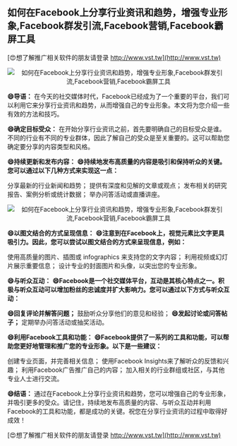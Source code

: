 ## **如何在Facebook上分享行业资讯和趋势，增强专业形象,Facebook群发引流,Facebook营销,Facebook霸屏工具**

[😍想了解推广相关软件的朋友请登录 http://www.vst.tw](http://www.vst.tw)

 <center><img src="https://vst.tw/MP4/tuiguang/png/7.png" alt="如何在Facebook上分享行业资讯和趋势，增强专业形象,Facebook群发引流,Facebook营销,Facebook霸屏工具"></center>

**😄导语：**
在今天的社交媒体时代，Facebook已经成为了一个重要的平台，我们可以利用它来分享行业资讯和趋势，从而增强自己的专业形象。本文将为您介绍一些有效的方法和技巧。

**😄确定目标受众：**
在开始分享行业资讯之前，首先要明确自己的目标受众是谁。不同的行业有不同的专业群体，因此了解自己的受众是至关重要的。这可以帮助您确定要分享的内容类型和风格。

**😄持续更新和发布内容：**
**😄持续地发布高质量的内容是吸引和保持听众的关键。您可以通过以下几种方式来实现这一点：**

分享最新的行业新闻和趋势；
提供有深度和见解的文章或观点；
发布相关的研究报告、案例分析或统计数据；
举办问答活动或直播讲座。

 <center><img src="https://vst.tw/MP4/tuiguang/png/8.png" alt="如何在Facebook上分享行业资讯和趋势，增强专业形象,Facebook群发引流,Facebook营销,Facebook霸屏工具"></center>

**😄以图文结合的方式呈现信息：**
**😄注意到在Facebook上，视觉元素比文字更具吸引力。因此，您可以尝试以图文结合的方式来呈现信息，例如：**

使用高质量的图片、插图或 infographics 来支持您的文字内容；
利用视频或幻灯片展示重要信息；
设计专业的封面图片和头像，以突出您的专业形象。

**😄与听众互动：**
**😄Facebook是一个社交媒体平台，互动是其核心特点之一。积极与听众互动可以增加粉丝的忠诚度并扩大影响力。您可以通过以下方式与听众互动：**

**😄回复评论并解答问题；**
鼓励听众分享他们的意见和经验；
**😄发起讨论或问答帖子；**
定期举办问答活动或抽奖活动。

**😄利用Facebook工具和功能：**
**😄Facebook提供了一系列的工具和功能，可以帮助您更好地管理和推广您的专业形象。以下是一些建议：**

创建专业页面，并完善相关信息；
使用Facebook Insights来了解听众的反馈和兴趣；
利用Facebook广告推广自己的内容；
加入相关的行业群组或社区，与其他专业人士进行交流。

**😄结语：**
通过在Facebook上分享行业资讯和趋势，您可以增强自己的专业形象，并吸引更多的受众。请记住，持续地发布高质量的内容、与听众互动并利用Facebook的工具和功能，都是成功的关键。祝您在分享行业资讯的过程中取得好成效！

[😍想了解推广相关软件的朋友请登录 http://www.vst.tw](http://www.vst.tw)



